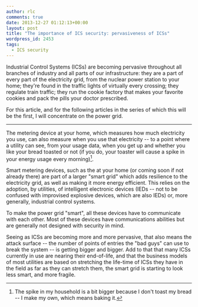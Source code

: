 ```yaml
---
author: rlc
comments: true
date: 2013-12-27 01:12:13+00:00
layout: post
title: "The importance of ICS security: pervasiveness of ICSs"
wordpress_id: 2453
tags:
  - ICS security
---
```


Industrial Control Systems (ICSs) are becoming pervasive throughout all branches of industry and all parts of our infrastructure: they are a part of every part of the electricity grid, from the nuclear power station to your home; they're found in the traffic lights of virtually every crossing; they regulate train traffic; they run the cookie factory that makes your favorite cookies and pack the pills your doctor prescribed.

<!--more-->

For this article, and for the following articles in the series of which this will be the first, I will concentrate on the power grid.

---

The metering device at your home, which measures how much electricity you use, can also measure when you use that electricity -- to a point where a utility can see, from your usage data, when you get up and whether you like your bread toasted or not (if you do, your toaster will cause a spike in your energy usage every morning)[^1].

[^1]: The spike in my household is a bit bigger because I don't toast my bread -- I make my own, which means baking it.

Smart metering devices, such as the at your home (or coming soon if not already there) are part of a larger "smart grid" which adds resilience to the electricity grid, as well as making it more energy efficient. This relies on the adoption, by utilities, of intelligent electronic devices (IEDs -- not to be confused with improvised explosive devices, which are also IEDs) or, more generally, industrial control systems.

To make the power grid "smart", all these devices have to communicate with each other. Most of these devices have communications abilities but are generally not designed with security in mind.

Seeing as ICSs are becoming more and more pervasive, that also means the attack surface -- the number of points of entries the "bad guys" can use to break the system -- is getting bigger and bigger. Add to that that many ICSs currently in use are nearing their end-of-life, and that the business models of most utilities are based on stretching the life-time of ICSs they have in the field as far as they can stretch them, the smart grid is starting to look less smart, and more fragile.
